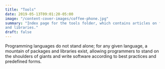 ```yaml
---
title: "Tools"
date: 2019-05-13T09:01:20-05:00
image: "/content-cover-images/coffee-phone.jpg"
summary: "Index page for the tools folder, which contains articles on frameworks
and libraries."
draft: false
---
```


Programming languages do not stand alone; for any given language, a mountain of
packages and libraries exist, allowing programmers to stand on the shoulders of
giants and write software according to best practices and predefined forms.


